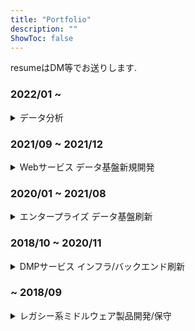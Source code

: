 ```yaml
---
title: "Portfolio"
description: ""
ShowToc: false
---
```


resumeはDM等でお送りします.

### 2022/01 ~

<div class="toc"><details><summary accesskey="c">データ分析</summary>

- BigQuery ML
- Vertex AI Workbench

</details></div>

### 2021/09 ~ 2021/12

<div class="toc"><details><summary accesskey="c"> Webサービス データ基盤新規開発</summary>

#### Data pipeline
- Kinesis Firehose
- Argo Workflows
- embulk
- Fluentd
- AWS Database Migration Service

#### DB/DWH/Datalake
- S3
- MySQL
- BigQuery

#### Infra
- terraform
- EKS Fargate
    - Argo CD

#### BI
- Redash

</details></div>

### 2020/01 ~ 2021/08

<div class="toc"><details><summary accesskey="c">エンタープライズ データ基盤刷新</summary>

#### Data pipeline
- Kinesis
- Lambda
- Pub/Sub
- Dataflow
    - Apache Beam
- Apache Airflow

#### DB/DWH/Datalake
- S3
- GCS
- MySQL
- RedShift
- BigQuery
- Elasticsearch

#### BI
- Readash
- Kibana
- Jupyterhub

#### Infra
- CircleCI
- Prometheus
- Grafana

#### Language
- Node.js
- golang
- Java

</details></div>

### 2018/10 ~ 2020/11

<div class="toc"><details><summary accesskey="c">DMPサービス インフラ/バックエンド刷新</summary>

#### Data pipeline
- Apache Kafka
    - Kafka Streams

#### DB/DWH/Datalake
- S3
- Apache Cassandra
- MySQL
- Athena

#### Infra
- EKS
    - Argo CD
- CircleCI
- Datadog

#### Language
- Java

</details></div>

### ~ 2018/09

<div class="toc"><details><summary accesskey="c">レガシー系ミドルウェア製品開発/保守</summary>

- IBM z/OS
- DB2 for z/OS
- アセンブリ言語 (z/Architecture)
- Dump analysis (ISPF)

</details></div>
